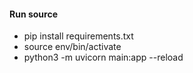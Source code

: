 #### Run source

- pip install requirements.txt
- source env/bin/activate
- python3 -m uvicorn main:app --reload
